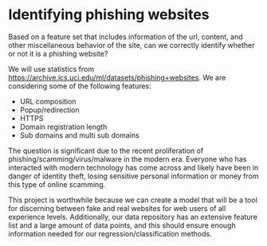 # Identifying phishing websites

Based on a feature set that includes information of the url, content, and other miscellaneous behavior of the site, can we correctly identify whether or not it is a phishing website?

We will use statistics from https://archive.ics.uci.edu/ml/datasets/phishing+websites. We are considering some of the following features:

 * URL composition
 * Popup/redirection 
 * HTTPS
 * Domain registration length
 * Sub domains and multi sub domains

The question is significant due to the recent proliferation of phishing/scamming/virus/malware in the modern era. Everyone who has interacted with modern technology has come across and likely have been in danger of identity theft, losing sensitive personal information or money from this type of online scamming.

This project is worthwhile because we can create a model that will be a tool for discerning between fake and real websites for web users of all experience levels. Additionally, our data repository has an extensive feature list and a large amount of data points, and this should ensure enough information needed for our regression/classification methods.